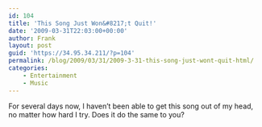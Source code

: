 ```yaml
---
id: 104
title: 'This Song Just Won&#8217;t Quit!'
date: '2009-03-31T22:03:00+00:00'
author: Frank
layout: post
guid: 'https://34.95.34.211/?p=104'
permalink: /blog/2009/03/31/2009-3-31-this-song-just-wont-quit-html/
categories:
    - Entertainment
    - Music
---
```


<div src="v5">For several days now, I haven’t been able to get this song out of my head, no matter how hard I try. Does it do the same to you? <object height="344" width="425"><param name="movie" value="http://www.youtube.com/v/0nyWp96p4xk&hl=en&fs=1"></param><param name="allowFullScreen" value="true"></param><param name="allowscriptaccess" value="always"></param><embed allowfullscreen="true" allowscriptaccess="always" height="344" src="http://www.youtube.com/v/0nyWp96p4xk&hl=en&fs=1" type="application/x-shockwave-flash" width="425"></embed></object>

</div>